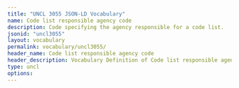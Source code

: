 ```yaml
---
title: "UNCL 3055 JSON-LD Vocabulary"
name: Code list responsible agency code
description: Code specifying the agency responsible for a code list.
jsonid: "uncl3055"
layout: vocabulary
permalink: vocabulary/uncl3055/
header_name: Code list responsible agency code
header_description: Vocabulary Definition of Code list responsible agency code semantics in HTML format. JSON-LD format is available at [uncl3055.jsonld](https://edi3.org/vocabulary/uncl3055.jsonld)
type: uncl
options:
---
```

